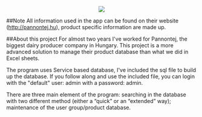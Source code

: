 <p align="center"><img src="https://github.com/gergelytamaskiss/SajtBazis/blob/master/other%20resources/assets/SajtBazis_Logo128x128.png?raw=true"></p>

##Note
All information used in the app can be found on their website (http://pannontej.hu), product specific information are made up.

##About this project
For almost two years I've worked for Pannontej, the biggest dairy producer company in Hungary. This project is a more advanced solution to manage their product database than what we did in Excel sheets.

The program uses Service based database, I've included the sql file to build up the database. If you follow along and use the included file, you can login with the "default" user: admin with a password: admin.

There are three main element of the program: searching in the database with two different method (either a “quick” or an “extended” way); maintenance of the user group/product database.
